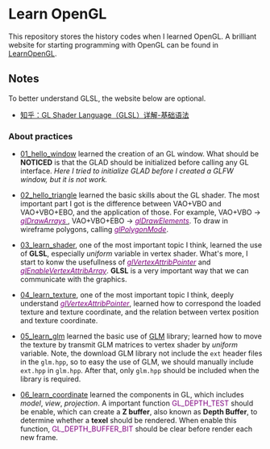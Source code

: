# Learn OpenGL

This repository stores the history codes when I learned OpenGL.
A brilliant website for starting programming with OpenGL can be found in [LearnOpenGL](https://learnopengl-cn.github.io/).

## Notes

To better understand GLSL, the website below are optional.
  - [知乎：GL Shader Language（GLSL）详解-基础语法](https://zhuanlan.zhihu.com/p/349296191)

### About practices

+ [01_hello_window](https://github.com/wlfrii/learn_OpenGL/tree/main/01_hello_window) learned the creation of an GL window. What should be __NOTICED__ is that the GLAD should be initialized before calling any GL interface.
<i>Here I tried to initialize GLAD before I created a GLFW window, but it is not work.</i>

+ [02_hello_triangle](https://github.com/wlfrii/learn_OpenGL/tree/main/02_hello_triangle) learned the basic skills about the GL shader. The most important part I got is the difference between VAO+VBO and VAO+VBO+EBO, and the application of those.
For example, VAO+VBO -> [<font color=purple> _glDrawArrays_ </font>](https://www.khronos.org/registry/OpenGL-Refpages/gl4/html/glDrawArrays.xhtml), VAO+VBO+EBO -> [<font color=purple> _glDrawElements_</font>](https://www.khronos.org/registry/OpenGL-Refpages/gl4/html/glDrawElements.xhtml).
To draw in wireframe polygons, calling [<font color=purple> _glPolygonMode_</font>](https://www.khronos.org/registry/OpenGL-Refpages/gl4/html/glPolygonMode.xhtml).

+ [03_learn_shader](https://github.com/wlfrii/learn_OpenGL/tree/main/03_learn_shader), one of the most important topic I think, learned the use of __GLSL__, especially _uniform_ variable in vertex shader. What's more, I start to konw the usefullness of  [<font color=purple> _glVertexAttribPointer_</font>](https://www.khronos.org/registry/OpenGL-Refpages/gl4/html/glVertexAttribPointer.xhtml) and [<font color=purple> _glEnableVertexAttribArray_</font>](https://www.khronos.org/registry/OpenGL-Refpages/gl4/html/glEnableVertexAttribArray.xhtml).
__GLSL__ is a very important way that we can communicate with the graphics.

+ [04_learn_texture](https://github.com/wlfrii/learn_OpenGL/tree/main/04_learn_texture), one of the most important topic I think, deeply understand [<font color=purple> _glVertexAttribPointer_</font>](https://www.khronos.org/registry/OpenGL-Refpages/gl4/html/glVertexAttribPointer.xhtml), learned how to correspond the loaded texture and texture coordinate, and the relation between vertex position and texture coordinate. 

+ [05_learn_glm](https://github.com/wlfrii/learn_OpenGL/tree/main/05_learn_glm) learned the basic use of [GLM](https://glm.g-truc.net/0.9.8/index.html) library; learned how to move the texture by transmit GLM matrices to vertex shader by _uniform_ variable.
Note, the download GLM library not include the `ext` header files in the `glm.hpp`, so to easy the use of GLM, we should manually include `ext.hpp` in `glm.hpp`. After that, only `glm.hpp` should be included when the library is required.

+ [06_learn_coordinate](https://github.com/wlfrii/learn_OpenGL/tree/main/06_learn_coordinate) learned the components in GL, which includes _model_, _view_, _projection_. 
A important function <font color=purple>GL_DEPTH_TEST</font> should be enable, which can create a __Z buffer__, also known as __Depth Buffer__, to determine whether a __texel__ should be rendered. When enable this function, <font color=purple>GL_DEPTH_BUFFER_BIT</font> should be clear before render each new frame.